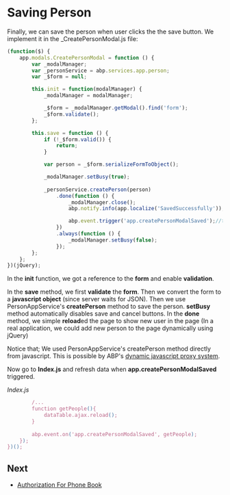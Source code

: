 # Saving Person

Finally, we can save the person when user clicks the the save button. We
implement it in the \_CreatePersonModal.js file:

```javascript
(function($) {
    app.modals.CreatePersonModal = function () {
        var _modalManager;
        var _personService = abp.services.app.person;
        var _$form = null;

        this.init = function(modalManager) {
            _modalManager = modalManager;

            _$form = _modalManager.getModal().find('form');
            _$form.validate();
        };

        this.save = function () {
            if (!_$form.valid()) {
                return;
            }

            var person = _$form.serializeFormToObject();

            _modalManager.setBusy(true);
            
            _personService.createPerson(person)
                .done(function () {
                    _modalManager.close();
                    abp.notify.info(app.localize('SavedSuccessfully'));

                    abp.event.trigger('app.createPersonModalSaved');//trigger an event here to let your app know that your create person is completed.
                })
                .always(function () {
                    _modalManager.setBusy(false);
                });
        };
    };
})(jQuery);

```

In the **init** function, we got a reference to the **form** and enable
**validation**.

In the **save** method, we first **validate** the **form**. Then we
convert the form to a **javascript object** (since server waits for
JSON). Then we use PersonAppService's **createPerson** method to save
the person. **setBusy** method automatically disables save and cancel
buttons. In the **done** method, we simple **reload**ed the page to show
new user in the page (In a real application, we could add new person to
the page dynamically using jQuery)

Notice that; We used PersonAppService's createPerson method directly
from javascript. This is possible by ABP's [dynamic javascript proxy
system](https://aspnetboilerplate.com/Pages/Documents/AspNet-Core#client-proxies).

Now go to **Index.js** and refresh data when **app.createPersonModalSaved** triggered.

_Index.js_
```javascript
        /...
        function getPeople(){
            dataTable.ajax.reload();
        }
        
        abp.event.on('app.createPersonModalSaved', getPeople); 
    });
})();
```

## Next

- [Authorization For Phone Book](Developing-Step-By-Step-Core-Authorization-For-Phone-Book.md)